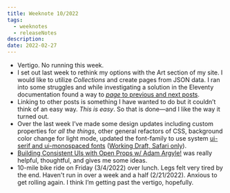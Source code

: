 ```yaml
---
title: Weeknote 10/2022
tags:
  - weeknotes
  - releaseNotes
description: 
date: 2022-02-27
---
```

- Vertigo. No running this week.
- I set out last week to rethink my options with the Art section of my site. I would like to utilize _Collections_ and create pages from JSON data. I ran into some struggles and while investigating a solution in the Eleventy documentation found a way to [_page_ to  previous and next posts](https://www.11ty.dev/docs/filters/collection-items/). 
- Linking to other posts is something I have wanted to do but it couldn’t think of an easy way. _This is easy_. So that is done—and I like the way it turned out. 
- Over the last week I’ve made some design updates including custom properties for _all the things_, other general refactors of CSS, background color change for light mode, updated the font-family to use system [ui-serif and ui-monospaced fonts](https://drafts.csswg.org/css-fonts-4/#ui-serif-def) ([Working Draft, Safari only](https://caniuse.com/extended-system-fonts)).
- [Building Consistent UIs with Open Props w/ Adam Argyle!](https://www.youtube.com/watch?v=O53MwmolKP4) was really helpful, thoughtful, and gives me some ideas. 
- 10-mile bike ride on Friday (3/4/2022) over lunch. Legs felt very tired by the end. Haven't run in over a week and a half (2/21/2022). Anxious to get rolling again. I think I’m getting past the vertigo, hopefully. 